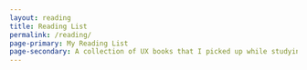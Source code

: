 ```yaml
---
layout: reading
title: Reading List
permalink: /reading/
page-primary: My Reading List
page-secondary: A collection of UX books that I picked up while studying
---
```


